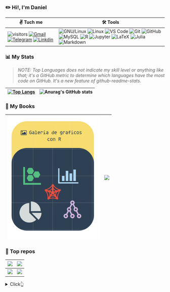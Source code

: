 ### ✏️ **Hi!, I'm Daniel**
| **✌️ Tuch me** | **🛠️ Tools**  |
|---------------------|--------------|  
| ![visitors](https://visitor-badge.glitch.me/badge?page_id=daniel-rojsanch.daniel-rojsanch&left_color=yellow&right_color=blue) [![Gmail](https://img.shields.io/badge/drojass003@gmail.com-black?style=flat-square&logo=gmail)]() [![Telegram](https://img.shields.io/badge/-@daniel__rojsanch-blue?style=flat-square&logo=telegram&logoColor=white)](https://t.me/daniel_rojsanch) [![Linkdin](https://img.shields.io/badge/Linkedin-blue?style=flat-square&logo=linkedin)](www.linkedin.com/in/daniel-rojsanch) | ![GNU/Linux](https://img.shields.io/badge/Linux-FCC624?style=flat-square&logo=linux&logoColor=black) ![Linux](https://img.shields.io/badge/Manjaro-45B39D?style=flat-square&logo=manjaro&logoColor=000b41) ![VS Code](https://img.shields.io/badge/-VS%20Code-2E86C1?style=flat-square&logo=visual-studio-code) ![Git](https://img.shields.io/badge/-Git-181717?style=flat-square&logo=git) ![GitHub](https://img.shields.io/badge/-GitHub-181717?style=flat-square&logo=github) ![MySQL](https://img.shields.io/badge/-MySQL-D5D8DC?style=flat-square&logo=mysql) ![R](https://img.shields.io/badge/R-2E86C1?style=flat-square&logo=R) ![Jupyter](https://img.shields.io/badge/jupyter%20Lab-D35400?style=flat-square&logo=jupyter&logoColor=white) ![LaTeX](https://img.shields.io/badge/LaTeX-28B463?style=flat-square&logo=LaTeX) ![Julia](https://img.shields.io/badge/Julia-E8EAF6?style=flat-square&logo=Julia&logoColor=28B463) ![Markdown](https://img.shields.io/badge/Markdown-black?style=flat-square&logo=Markdown)|


### :bar_chart: My Stats

> *NOTE: Top Languages does not indicate my skill level or anything like that; it's a GitHub metric to determine which languages have the most code on GitHub. It's a new feature of github-readme-stats.*

| [![Top Langs](https://github-readme-stats-goku.vercel.app/api/top-langs/?username=daniel-rojsanch&layout=compact&theme=codeSTACKr&hide=jupyter%20notebook,html,css)](https://github.com/anuraghazra/github-readme-stats) | ![Anurag's GitHub stats](https://github-readme-stats-goku.vercel.app/api?username=daniel-rojsanch&show_icons=true&theme=aura) |
|-----|-----|
<!--[](./profile-3d-contrib/profile-season-animate.svg)-->

### 📙 My Books

|[![](images/rrr.png)](https://daniel-rojsanch.github.io/50-Ejemplos-Graficos-con-R/intro.html)|[![](https://github-readme-stats-goku.vercel.app/api/pin/?username=daniel-rojsanch&repo=Statistics-with-Julia&theme=codeSTACKr&show_icons=true)](https://daniel-rojsanch.github.io/Statistics-with-Julia/intro.html)|
|---|---|


### 🚀 Top repos
| [![](https://github-readme-stats-goku.vercel.app/api/pin/?username=daniel-rojsanch&repo=my-shinyApps&theme=codeSTACKr&show_icons=true&show_owner=true)](https://github.com/daniel-rojsanch/my-shinyApps) | [![](https://github-readme-stats-goku.vercel.app/api/pin/?username=daniel-rojsanch&repo=Statistics-with-R&theme=codeSTACKr&show_icons=true&show_owner=true)](https://github.com/daniel-rojsanch/Statistics-with-R) |
|---------|--------|
| [![](https://github-readme-stats-goku.vercel.app/api/pin/?username=daniel-rojsanch&repo=XfceConf&theme=codeSTACKr&show_icons=true&show_owner=true)](https://github.com/daniel-rojsanch/XfceConf) | [![](https://github-readme-stats-goku.vercel.app/api/pin/?username=daniel-rojsanch&repo=Gallery-R&theme=codeSTACKr&show_icons=true&show_owner=true)](https://github.com/daniel-rojsanch/GraficosR) |


<details>
  <summary>Click👆</summary>
  <pre>
  🤷‍♂️
  </pre>
</details>
